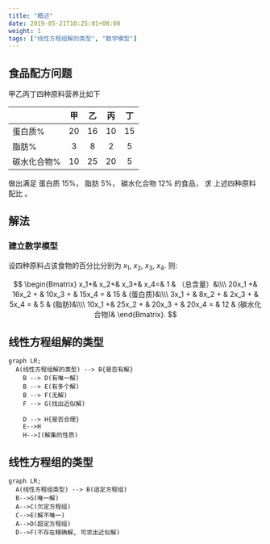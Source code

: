 ```yaml
---
title: "概述"
date: 2019-05-21T10:25:01+08:00
weight: 1
tags: ["线性方程组解的类型", "数学模型"]
---
```




## 食品配方问题
甲乙丙丁四种原料营养比如下

|             |  甲  |  乙  |  丙  |  丁  |
| ----------- | :--: | :--: | :--: | :--: |
| 蛋白质%     |  20  |  16  |  10  |  15  |
| 脂肪%       |  3   |  8   |  2   |  5   |
| 碳水化合物% |  10  |  25  |  20  |  5   |
 做出满足 蛋白质 15%， 脂肪 5%， 碳水化合物 12% 的食品， 求 上述四种原料配比 。

## 解法



###  建立数学模型

设四种原料占该食物的百分比分别为 $x_1$, $x_2$, $x_3$, $x_4$. 则:


$$
\begin{Bmatrix}
 x_1+&  x_2+&  x_3+&  x_4=&  1  &  （总含量）&\\\\ 
 20x_1 +& 16x_2 + & 10x_3 + &  15x_4 =  & 15  & (蛋白质)&\\\\ 
 3x_1 + & 8x_2 + & 2x_3 + & 5x_4 =  &  5  & (脂肪)&\\\\ 
 10x_1 +&  25x_2 + &   20x_3 + & 20x_4 = &  12  & (碳水化合物)&
\end{Bmatrix}.
$$





## 线性方程组解的类型


```mermaid
graph LR;
  A(线性方程组解的类型) --> B{是否有解} 
    B --> D(有唯一解)
    B --> E(有多个解)
    B --> F(无解)
    F --> G(找出近似解)
   
    D --> H{是否合理}
    E-->H
    H-->I(解集的性质)
```



## 线性方程组的类型

```mermaid
graph LR;
  A(线性方程组类型) --> B(适定方程组)
  B-->G(唯一解)
  A-->C(欠定方程组)
  C-->E(解不唯一)
  A-->D(超定方程组)
  D-->F(不存在精确解, 可求出近似解)
```